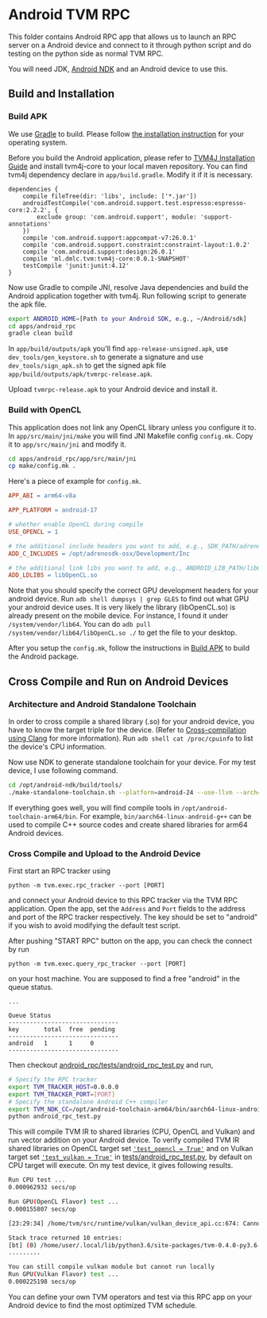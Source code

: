 <!--- Licensed to the Apache Software Foundation (ASF) under one -->
<!--- or more contributor license agreements.  See the NOTICE file -->
<!--- distributed with this work for additional information -->
<!--- regarding copyright ownership.  The ASF licenses this file -->
<!--- to you under the Apache License, Version 2.0 (the -->
<!--- "License"); you may not use this file except in compliance -->
<!--- with the License.  You may obtain a copy of the License at -->

<!---   http://www.apache.org/licenses/LICENSE-2.0 -->

<!--- Unless required by applicable law or agreed to in writing, -->
<!--- software distributed under the License is distributed on an -->
<!--- "AS IS" BASIS, WITHOUT WARRANTIES OR CONDITIONS OF ANY -->
<!--- KIND, either express or implied.  See the License for the -->
<!--- specific language governing permissions and limitations -->
<!--- under the License. -->


# Android TVM RPC

This folder contains Android RPC app that allows us to launch an RPC server on a Android device and connect to it through python script and do testing on the python side as normal TVM RPC.

You will need JDK, [Android NDK](https://developer.android.com/ndk) and an Android device to use this.

## Build and Installation

### <a name="buildapk">Build APK</a>

We use [Gradle](https://gradle.org) to build. Please follow [the installation instruction](https://gradle.org/install) for your operating system.

Before you build the Android application, please refer to [TVM4J Installation Guide](https://github.com/dmlc/tvm/blob/master/jvm/README.md) and install tvm4j-core to your local maven repository. You can find tvm4j dependency declare in `app/build.gradle`. Modify it if it is necessary.

```
dependencies {
    compile fileTree(dir: 'libs', include: ['*.jar'])
    androidTestCompile('com.android.support.test.espresso:espresso-core:2.2.2', {
        exclude group: 'com.android.support', module: 'support-annotations'
    })
    compile 'com.android.support:appcompat-v7:26.0.1'
    compile 'com.android.support.constraint:constraint-layout:1.0.2'
    compile 'com.android.support:design:26.0.1'
    compile 'ml.dmlc.tvm:tvm4j-core:0.0.1-SNAPSHOT'
    testCompile 'junit:junit:4.12'
}
```

Now use Gradle to compile JNI, resolve Java dependencies and build the Android application together with tvm4j. Run following script to generate the apk file.

```bash
export ANDROID_HOME=[Path to your Android SDK, e.g., ~/Android/sdk]
cd apps/android_rpc
gradle clean build
```

In `app/build/outputs/apk` you'll find `app-release-unsigned.apk`, use `dev_tools/gen_keystore.sh` to generate a signature and use `dev_tools/sign_apk.sh` to get the signed apk file `app/build/outputs/apk/tvmrpc-release.apk`.

Upload `tvmrpc-release.apk` to your Android device and install it.

### Build with OpenCL

This application does not link any OpenCL library unless you configure it to. In `app/src/main/jni/make` you will find JNI Makefile config `config.mk`. Copy it to `app/src/main/jni` and modify it.

```bash
cd apps/android_rpc/app/src/main/jni
cp make/config.mk .
```

Here's a piece of example for `config.mk`.

```makefile
APP_ABI = arm64-v8a

APP_PLATFORM = android-17

# whether enable OpenCL during compile
USE_OPENCL = 1

# the additional include headers you want to add, e.g., SDK_PATH/adrenosdk/Development/Inc
ADD_C_INCLUDES = /opt/adrenosdk-osx/Development/Inc

# the additional link libs you want to add, e.g., ANDROID_LIB_PATH/libOpenCL.so
ADD_LDLIBS = libOpenCL.so
```

Note that you should specify the correct GPU development headers for your android device. Run `adb shell dumpsys | grep GLES` to find out what GPU your android device uses. It is very likely the library (libOpenCL.so) is already present on the mobile device. For instance, I found it under `/system/vendor/lib64`. You can do `adb pull /system/vendor/lib64/libOpenCL.so ./` to get the file to your desktop.

After you setup the `config.mk`, follow the instructions in [Build APK](#buildapk) to build the Android package.

## Cross Compile and Run on Android Devices

### Architecture and Android Standalone Toolchain

In order to cross compile a shared library (.so) for your android device, you have to know the target triple for the device. (Refer to [Cross-compilation using Clang](https://clang.llvm.org/docs/CrossCompilation.html) for more information). Run `adb shell cat /proc/cpuinfo` to list the device's CPU information.

Now use NDK to generate standalone toolchain for your device. For my test device, I use following command.

```bash
cd /opt/android-ndk/build/tools/
./make-standalone-toolchain.sh --platform=android-24 --use-llvm --arch=arm64 --install-dir=/opt/android-toolchain-arm64
```

If everything goes well, you will find compile tools in `/opt/android-toolchain-arm64/bin`. For example, `bin/aarch64-linux-android-g++` can be used to compile C++ source codes and create shared libraries for arm64 Android devices.

### Cross Compile and Upload to the Android Device

First start an RPC tracker using

```python -m tvm.exec.rpc_tracker --port [PORT]```

and connect your Android device to this RPC tracker via the TVM RPC application. Open the app,
set the `Address` and `Port` fields to the address and port of the RPC tracker respectively.
The key should be set to "android" if you wish to avoid modifying the default test script.

After pushing "START RPC" button on the app, you can check the connect by run

```python -m tvm.exec.query_rpc_tracker --port [PORT]```

on your host machine.
You are supposed to find a free "android" in the queue status.

```
...

Queue Status
-------------------------------
key       total  free  pending
-------------------------------
android   1      1     0
-------------------------------
```


Then checkout [android\_rpc/tests/android\_rpc\_test.py](https://github.com/dmlc/tvm/blob/master/apps/android_rpc/tests/android_rpc_test.py) and run,

```bash
# Specify the RPC tracker
export TVM_TRACKER_HOST=0.0.0.0
export TVM_TRACKER_PORT=[PORT]
# Specify the standalone Android C++ compiler
export TVM_NDK_CC=/opt/android-toolchain-arm64/bin/aarch64-linux-android-g++
python android_rpc_test.py
```

This will compile TVM IR to shared libraries (CPU, OpenCL and Vulkan) and run vector addition on your Android device. To verify compiled TVM IR shared libraries on OpenCL target set [`'test_opencl = True'`](https://github.com/dmlc/tvm/blob/master/apps/android_rpc/tests/android_rpc_test.py#L25) and on Vulkan target set [`'test_vulkan = True'`](https://github.com/dmlc/tvm/blob/master/apps/android_rpc/tests/android_rpc_test.py#L27) in  [tests/android_rpc_test.py](https://github.com/dmlc/tvm/blob/master/apps/android_rpc/tests/android_rpc_test.py), by default on CPU target will execute.
On my test device, it gives following results.

```bash
Run CPU test ...
0.000962932 secs/op

Run GPU(OpenCL Flavor) test ...
0.000155807 secs/op

[23:29:34] /home/tvm/src/runtime/vulkan/vulkan_device_api.cc:674: Cannot initialize vulkan: [23:29:34] /home/tvm/src/runtime/vulkan/vulkan_device_api.cc:512: Check failed: __e == VK_SUCCESS Vulan Error, code=-9: VK_ERROR_INCOMPATIBLE_DRIVER

Stack trace returned 10 entries:
[bt] (0) /home/user/.local/lib/python3.6/site-packages/tvm-0.4.0-py3.6-linux-x86_64.egg/tvm/libtvm.so(dmlc::StackTrace[abi:cxx11]()+0x53) [0x7f477f5399f3]
.........

You can still compile vulkan module but cannot run locally
Run GPU(Vulkan Flavor) test ...
0.000225198 secs/op
```

You can define your own TVM operators and test via this RPC app on your Android device to find the most optimized TVM schedule.

